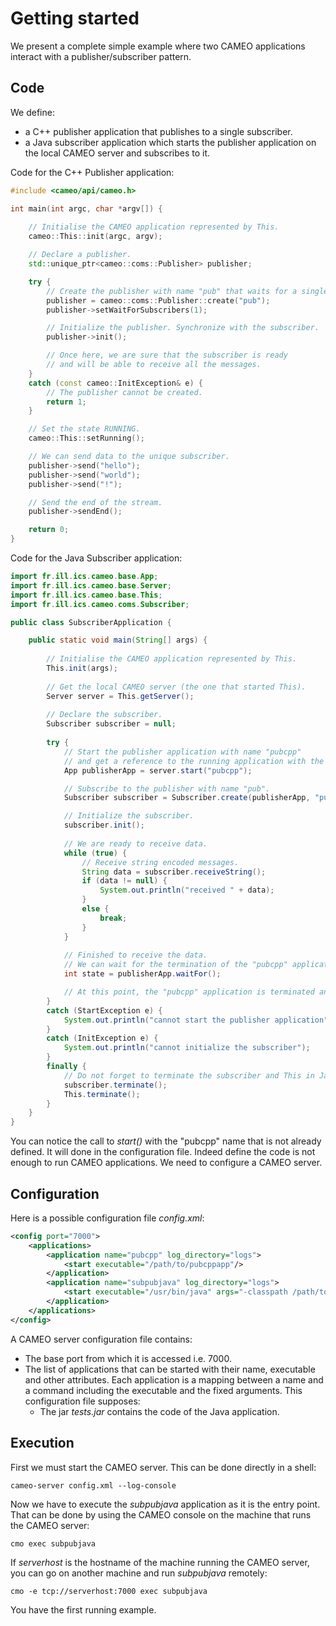 # Getting started

We present a complete simple example where two CAMEO applications interact with a publisher/subscriber pattern.

## Code
We define:

* a C++ publisher application that publishes to a single subscriber.
* a Java subscriber application which starts the publisher application on the local CAMEO server and subscribes to it.

Code for the C++ Publisher application:
```cpp
#include <cameo/api/cameo.h>

int main(int argc, char *argv[]) {
	
    // Initialise the CAMEO application represented by This. 
    cameo::This::init(argc, argv);

    // Declare a publisher.
    std::unique_ptr<cameo::coms::Publisher> publisher;

    try {
        // Create the publisher with name "pub" that waits for a single subscriber.
        publisher = cameo::coms::Publisher::create("pub");
        publisher->setWaitForSubscribers(1);

        // Initialize the publisher. Synchronize with the subscriber.
        publisher->init();

        // Once here, we are sure that the subscriber is ready
        // and will be able to receive all the messages.
    }
    catch (const cameo::InitException& e) {
        // The publisher cannot be created.
        return 1;
    }

    // Set the state RUNNING.
    cameo::This::setRunning();

    // We can send data to the unique subscriber.
    publisher->send("hello");
    publisher->send("world");
    publisher->send("!");

    // Send the end of the stream.
    publisher->sendEnd();

    return 0;
}
```
Code for the Java Subscriber application:
```java
import fr.ill.ics.cameo.base.App;
import fr.ill.ics.cameo.base.Server;
import fr.ill.ics.cameo.base.This;
import fr.ill.ics.cameo.coms.Subscriber;

public class SubscriberApplication {

    public static void main(String[] args) {
		
        // Initialise the CAMEO application represented by This.	
        This.init(args);
				
        // Get the local CAMEO server (the one that started This).
        Server server = This.getServer();
		
        // Declare the subscriber.		
        Subscriber subscriber = null;
		
        try {
            // Start the publisher application with name "pubcpp"
            // and get a reference to the running application with the Instance object.
            App publisherApp = server.start("pubcpp");

            // Subscribe to the publisher with name "pub".
            Subscriber subscriber = Subscriber.create(publisherApp, "pub");

            // Initialize the subscriber.
            subscriber.init();
			
            // We are ready to receive data.
            while (true) {
                // Receive string encoded messages.
                String data = subscriber.receiveString();
                if (data != null) {
                    System.out.println("received " + data);
                }
                else {
                    break;
                }
            }
			
            // Finished to receive the data.
            // We can wait for the termination of the "pubcpp" application.
            int state = publisherApp.waitFor();

            // At this point, the "pubcpp" application is terminated and its terminal state is state.
        }
        catch (StartException e) {
            System.out.println("cannot start the publisher application");
        }
        catch (InitException e) {
            System.out.println("cannot initialize the subscriber");
        }
        finally {
            // Do not forget to terminate the subscriber and This in Java.
            subscriber.terminate();
            This.terminate();
        }
    }
}
```

You can notice the call to *start()* with the "pubcpp" name that is not already defined. It will done in the configuration file. Indeed define the code is not enough to run CAMEO applications. We need to configure a CAMEO server.

## Configuration
Here is a possible configuration file *config.xml*:
```xml
<config port="7000">
    <applications>
        <application name="pubcpp" log_directory="logs">
            <start executable="/path/to/pubcppapp"/>
        </application>
        <application name="subpubjava" log_directory="logs">
            <start executable="/usr/bin/java" args="-classpath /path/to/tests.jar test.SubscriberApplication"/>
        </application>	
    </applications>
</config>
```
A CAMEO server configuration file contains:

* The base port from which it is accessed i.e. 7000.
* The list of applications that can be started with their name, executable and other attributes. Each application is a mapping between a name and a command including the executable and the fixed arguments. This configuration file supposes:
  * The jar *tests.jar* contains the code of the Java application.

## Execution
First we must start the CAMEO server. This can be done directly in a shell:

```
cameo-server config.xml --log-console
```

Now we have to execute the *subpubjava* application as it is the entry point. That can be done by using the CAMEO console on the machine that runs the CAMEO server:

```
cmo exec subpubjava
```

If *serverhost* is the hostname of the machine running the CAMEO server, you can go on another machine and run *subpubjava* remotely:

```
cmo -e tcp://serverhost:7000 exec subpubjava
```

You have the first running example.

